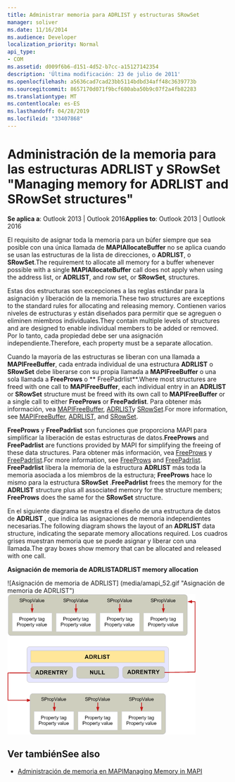 ```yaml
---
title: Administrar memoria para ADRLIST y estructuras SRowSet
manager: soliver
ms.date: 11/16/2014
ms.audience: Developer
localization_priority: Normal
api_type:
- COM
ms.assetid: d009f6b6-d151-4d52-b7cc-a15127142354
description: 'Última modificación: 23 de julio de 2011'
ms.openlocfilehash: a5636cad7cad23bb5114bdbd34aff48c3639773b
ms.sourcegitcommit: 8657170d071f9bcf680aba50b9c07f2a4fb82283
ms.translationtype: MT
ms.contentlocale: es-ES
ms.lasthandoff: 04/28/2019
ms.locfileid: "33407868"
---
```

# <a name="managing-memory-for-adrlist-and-srowset-structures"></a><span data-ttu-id="1938a-103">Administración de la memoria para las estructuras ADRLIST y SRowSet "</span><span class="sxs-lookup"><span data-stu-id="1938a-103">Managing memory for ADRLIST and SRowSet structures"</span></span>

<span data-ttu-id="1938a-104">**Se aplica a**: Outlook 2013 | Outlook 2016</span><span class="sxs-lookup"><span data-stu-id="1938a-104">**Applies to**: Outlook 2013 | Outlook 2016</span></span> 
  
<span data-ttu-id="1938a-105">El requisito de asignar toda la memoria para un búfer siempre que sea posible con una única llamada de **MAPIAllocateBuffer** no se aplica cuando se usan las estructuras de la lista de direcciones, o **ADRLIST**, o **SRowSet**.</span><span class="sxs-lookup"><span data-stu-id="1938a-105">The requirement to allocate all memory for a buffer whenever possible with a single **MAPIAllocateBuffer** call does not apply when using the address list, or **ADRLIST**, and row set, or **SRowSet**, structures.</span></span> 
  
<span data-ttu-id="1938a-106">Estas dos estructuras son excepciones a las reglas estándar para la asignación y liberación de la memoria.</span><span class="sxs-lookup"><span data-stu-id="1938a-106">These two structures are exceptions to the standard rules for allocating and releasing memory.</span></span> <span data-ttu-id="1938a-107">Contienen varios niveles de estructuras y están diseñados para permitir que se agreguen o eliminen miembros individuales.</span><span class="sxs-lookup"><span data-stu-id="1938a-107">They contain multiple levels of structures and are designed to enable individual members to be added or removed.</span></span> <span data-ttu-id="1938a-108">Por lo tanto, cada propiedad debe ser una asignación independiente.</span><span class="sxs-lookup"><span data-stu-id="1938a-108">Therefore, each property must be a separate allocation.</span></span> 

<span data-ttu-id="1938a-109">Cuando la mayoría de las estructuras se liberan con una llamada a **MAPIFreeBuffer**, cada entrada individual de una estructura **ADRLIST** o **SRowSet** debe liberarse con su propia llamada a **MAPIFreeBuffer** o una sola llamada a **FreeProws** o \*\* FreePadrlist\*\*.</span><span class="sxs-lookup"><span data-stu-id="1938a-109">Where most structures are freed with one call to **MAPIFreeBuffer**, each individual entry in an **ADRLIST** or **SRowSet** structure must be freed with its own call to **MAPIFreeBuffer** or a single call to either **FreeProws** or **FreePadrlist**.</span></span> <span data-ttu-id="1938a-110">Para obtener más información, vea [MAPIFreeBuffer](mapifreebuffer.md), [ADRLIST](adrlist.md)y [SRowSet](srowset.md).</span><span class="sxs-lookup"><span data-stu-id="1938a-110">For more information, see [MAPIFreeBuffer](mapifreebuffer.md), [ADRLIST](adrlist.md), and [SRowSet](srowset.md).</span></span> 

<span data-ttu-id="1938a-111">**FreeProws** y **FreePadrlist** son funciones que proporciona MAPI para simplificar la liberación de estas estructuras de datos.</span><span class="sxs-lookup"><span data-stu-id="1938a-111">**FreeProws** and **FreePadrlist** are functions provided by MAPI for simplifying the freeing of these data structures.</span></span> <span data-ttu-id="1938a-112">Para obtener más información, vea [FreeProws](freeprows.md) y [FreePadrlist](freepadrlist.md).</span><span class="sxs-lookup"><span data-stu-id="1938a-112">For more information, see [FreeProws](freeprows.md) and [FreePadrlist](freepadrlist.md).</span></span> <span data-ttu-id="1938a-113">**FreePadrlist** libera la memoria de la estructura **ADRLIST** más toda la memoria asociada a los miembros de la estructura; **FreeProws** hace lo mismo para la estructura **SRowSet** .</span><span class="sxs-lookup"><span data-stu-id="1938a-113">**FreePadrlist** frees the memory for the **ADRLIST** structure plus all associated memory for the structure members; **FreeProws** does the same for the **SRowSet** structure.</span></span> 
  
<span data-ttu-id="1938a-114">En el siguiente diagrama se muestra el diseño de una estructura de datos de **ADRLIST** , que indica las asignaciones de memoria independientes necesarias.</span><span class="sxs-lookup"><span data-stu-id="1938a-114">The following diagram shows the layout of an **ADRLIST** data structure, indicating the separate memory allocations required.</span></span> <span data-ttu-id="1938a-115">Los cuadros grises muestran memoria que se puede asignar y liberar con una llamada.</span><span class="sxs-lookup"><span data-stu-id="1938a-115">The gray boxes show memory that can be allocated and released with one call.</span></span> 
  
<span data-ttu-id="1938a-116">**Asignación de memoria de ADRLIST**</span><span class="sxs-lookup"><span data-stu-id="1938a-116">**ADRLIST memory allocation**</span></span>
  
<span data-ttu-id="1938a-117">![Asignación de memoria de ADRLIST] (media/amapi_52.gif "Asignación de memoria de ADRLIST")</span><span class="sxs-lookup"><span data-stu-id="1938a-117">![ADRLIST memory allocation](media/amapi_52.gif "ADRLIST memory allocation")</span></span>
  
## <a name="see-also"></a><span data-ttu-id="1938a-118">Ver también</span><span class="sxs-lookup"><span data-stu-id="1938a-118">See also</span></span>

- [<span data-ttu-id="1938a-119">Administración de memoria en MAPI</span><span class="sxs-lookup"><span data-stu-id="1938a-119">Managing Memory in MAPI</span></span>](managing-memory-in-mapi.md)


